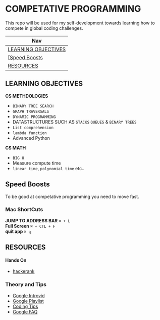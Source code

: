 # COMPETATIVE PROGRAMMING   


This repo will be used for my self-development towards learning how to compete in global coding challenges. 

| Nav | 
|-----|
|[LEARNING OBJECTIVES ](#LEARNING-OBJECTIVES) |
|[[Speed Boosts](#Speed-Boosts) |
|[RESOURCES](#RESOURCES) |  





## LEARNING OBJECTIVES
    

**CS METHDOLOGIES**  

- `BINARY TREE SEARCH`  
- `GRAPH TRAVERSALS` 
- `DYNAMIC PROGRAMMING` 
- DATASTRUCTURES SUCH AS `STACKS` `QUEUES` & `BINARY TREES`  
- `List comprehension`  
- `lambda function`  
- Advanced Python
  
**CS MATH**  
  
- `BIG O`
- Measure compute time  
- `linear time`, `polynomial time` etc..  

## Speed Boosts
  
To be good at competative programming you need to move fast.   


### Mac ShortCuts 

**JUMP TO ADDRESS BAR**   `⌘ + L`  
**Full Screen** `⌘ + CTL + F`  
**quit app** `⌘ q`





## RESOURCES  
  
#### Hands On  

- [hackerank](https://www.hackerrank.com/)
  
### Theory and Tips  
  

- [Google Introvid](https://www.youtube.com/watch?v=cMHY4UouGCk&list=PLllx_3tLoo4csmLveWHpjcRTXVMCcvvmc&index=8&ab_channel=LifeatGoogle)  
- [Google Playlist](https://www.youtube.com/playlist?list=PLllx_3tLoo4csmLveWHpjcRTXVMCcvvmc)
- [Coding Tips](https://www.youtube.com/watch?v=WZkTPJE0aRE&list=PLllx_3tLoo4csmLveWHpjcRTXVMCcvvmc&index=5&ab_channel=GoogleStudents)
- [Google FAQ](https://codingcompetitions.withgoogle.com/kickstart/faq)